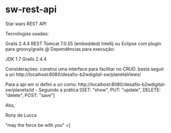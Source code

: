 # sw-rest-api
Star wars REST API


Tecnologias usadas:

Grails 2.4.4
REST
Tomcat 7.0.55 (embedded)
Intellij ou Eclipse com plugin para groovy/grails
@ Dependências para execução:

JDK 1.7
Grails 2.4.4

Considerações: construi uma interface para facilitar no CRUD. basta seguir a uri http://localhost:8080/desafio-b2wdigital-sw/planetaViews/

Para a api em sí defini a uri como: http://localhost:8080/desafio-b2wdigital-sw/planeta/id - Seguindo a prática [GET: "show", PUT: "update", DELETE: "delete", POST: "save"]

Abs,

Rony de Lucca

"may the force be with you" =]
